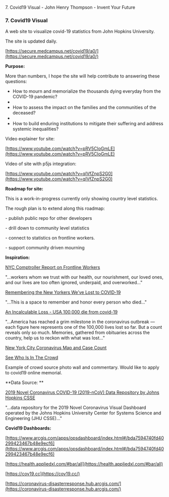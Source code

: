 7\. Covid19 Visual - John Henry Thompson - Invent Your Future  


### 7\. Covid19 Visual

A web site to visualize covid-19 statistics from John Hopkins University.

The site is updated daily.

[https://secure.medcampus.net/covid19/a0/](https://secure.medcampus.net/covid19/a0/)

**Purpose:**

More than numbers, I hope the site will help contribute to answering these questions:

- How to mourn and memorialize the thousands dying everyday from the COVID-19 pandemic?
-
- How to assess the impact on the families and the communities of the deceased?
-
- How to build enduring institutions to mitigate their suffering and address systemic inequalities?

Video explainer for site:

[https://www.youtube.com/watch?v=pRV5CIoGmLE](https://www.youtube.com/watch?v=pRV5CIoGmLE)

Video of site with p5js integration:

[https://www.youtube.com/watch?v=qIVfZnpS2G0](https://www.youtube.com/watch?v=qIVfZnpS2G0)

**Roadmap for site:**

This is a work-in-progress currently only showing country level statistics.

The rough plan is to extend along this roadmap:

\- publish public repo for other developers

\- drill down to community level statistics

\- connect to statistics on frontline workers.

\- support community driven mourning

**Inspiration:**

[NYC Comptroller Report on Frontline Workers](https://comptroller.nyc.gov/reports/new-york-citys-frontline-workers/)

"...workers whom we trust with our health, our nourishment, our loved ones, and our lives are too often ignored, underpaid, and overworked..."

[Remembering the New Yorkers We’ve Lost to‌ COVID‑19](https://projects.thecity.nyc/covid-19-deaths/)

"...This is a space to remember and honor every person who died..."

[An Incalculable Loss - USA 100,000 die from covid-19](https://www.nytimes.com/interactive/2020/05/24/us/us-coronavirus-deaths-100000.md)

"...America has reached a grim milestone in the coronavirus outbreak — each figure here represents one of the 100,000 lives lost so far. But a count reveals only so much. Memories, gathered from obituaries across the country, help us to reckon with what was lost..."

[New York City Coronavirus Map and Case Count](https://www.nytimes.com/interactive/2020/nyregion/new-york-city-coronavirus-cases.md)

[See Who Is In The Crowd](https://www.june2020.org/)

Example of crowd source photo wall and commentary. Would like to apply to covid19 online memorial.

**Data Source: **

[2019 Novel Coronavirus COVID-19 (2019-nCoV) Data Repository by Johns Hopkins CSSE](https://github.com/CSSEGISandData/COVID-19)

"...data repository for the 2019 Novel Coronavirus Visual Dashboard operated by the Johns Hopkins University Center for Systems Science and Engineering (JHU CSSE)..."

**Covid19 Dashboards:**

[https://www.arcgis.com/apps/opsdashboard/index.html#/bda7594740fd40299423467b48e9ecf6](https://www.arcgis.com/apps/opsdashboard/index.html#/bda7594740fd40299423467b48e9ecf6)

[https://health.appliedxl.com/#bar/all](https://health.appliedxl.com/#bar/all)

[https://cov19.cc](https://cov19.cc/)

[https://coronavirus-disasterresponse.hub.arcgis.com/](https://coronavirus-disasterresponse.hub.arcgis.com/)

